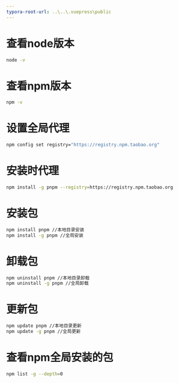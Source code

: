 ```yaml
---
typora-root-url: ..\..\.vuepress\public
---
```


# 查看node版本

```bash
node -v
```

# 查看npm版本

```bash
npm -v
```

# 设置全局代理

```bash
npm config set registry="https://registry.npm.taobao.org"
```

# 安装时代理

```bash
npm install -g pnpm --registry=https://registry.npm.taobao.org
```

# 安装包

```bash
npm install pnpm //本地目录安装
npm install -g pnpm //全局安装
```

# 卸载包

```bash
npm uninstall pnpm //本地目录卸载
npm uninstall -g pnpm //全局卸载
```

# 更新包

```bash
npm update pnpm //本地目录更新
npm update -g pnpm //全局更新
```

# 查看npm全局安装的包

```bash
npm list -g --depth=0
```

